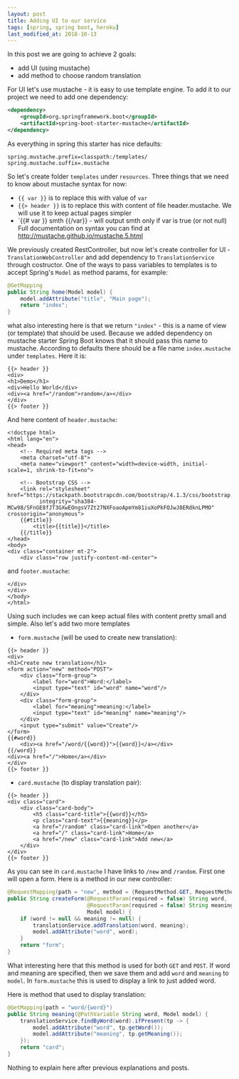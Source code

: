 ```yaml
---
layout: post
title: Adding UI to our service
tags: [spring, spring boot, heroku]
last_modified_at: 2018-10-13
---
```

In this post we are going to achieve 2 goals:
- add UI (using mustache)
- add method to choose random translation

For UI let's use mustache - it is easy to use template engine. To add it to our project we need to add one dependency:
```xml
<dependency>
	<groupId>org.springframework.boot</groupId>
	<artifactId>spring-boot-starter-mustache</artifactId>
</dependency>
```
As everything in spring this starter has nice defaults:
```
spring.mustache.prefix=classpath:/templates/
spring.mustache.suffix=.mustache
```

So let's create folder `templates` under `resources`. Three things that we need to know about mustache syntax for now:
- `{{ var }}` is to replace this with value of `var`
- `{{> header }}` is to replace this with content of file header.mustache. We will use it to keep actual pages simpler
- `{{# var }} smth {{/var}} - will output smth only if var is true (or not null)
Full documentation on syntax you can find at http://mustache.github.io/mustache.5.html

We previously created RestController, but now let's create controller for UI - `TranslationWebController` and add dependency to `TranslationService` through costructor.
One of the ways to pass variables to templates is to accept Spring's `Model` as method params, for example:
```java
@GetMapping
public String home(Model model) {
    model.addAttribute("title", "Main page");
    return "index";
}
```
what also interesting here is that we return `"index"` - this is a name of view (or template) that should be used. Because we added dependency on mustache starter Spring Boot knows that it should pass this name to mustache.
According to defaults there should be a file name `index.mustache` under `templates`.
Here it is:
```
{{> header }}
<div>
<h1>Demo</h1>
<div>Hello World</div>
<div><a href="/random">random</a></div>
</div>
{{> footer }}
```
And here content of `header.mustache`:
```
<!doctype html>
<html lang="en">
<head>
    <!-- Required meta tags -->
    <meta charset="utf-8">
    <meta name="viewport" content="width=device-width, initial-scale=1, shrink-to-fit=no">

    <!-- Bootstrap CSS -->
    <link rel="stylesheet" href="https://stackpath.bootstrapcdn.com/bootstrap/4.1.3/css/bootstrap.min.css"
          integrity="sha384-MCw98/SFnGE8fJT3GXwEOngsV7Zt27NXFoaoApmYm81iuXoPkFOJwJ8ERdknLPMO" crossorigin="anonymous">
    {{#title}}
        <title>{{title}}</title>
    {{/title}}
</head>
<body>
<div class="container mt-2">
    <div class="row justify-content-md-center">
```
and `footer.mustache`:
```
</div>
</div>
</body>
</html>
```

Using such includes we can keep actual files with content pretty small and simple.
Also let's add two more templates
- `form.mustache` (will be used to create new translation):
```
{{> header }}
<div>
<h1>Create new translation</h1>
<form action="new" method="POST">
    <div class="form-group">
        <label for="word">Word:</label>
        <input type="text" id="word" name="word"/>
    </div>
    <div class="form-group">
        <label for="meaning">meaning:</label>
        <input type="text" id="meaning" name="meaning"/>
    </div>
    <input type="submit" value="Create"/>
</form>
{{#word}}
    <div><a href="/word/{{word}}">{{word}}</a></div>
{{/word}}
<div><a href="/">Home</a></div>
</div>
{{> footer }}
```
- `card.mustache` (to display translation pair):
```
{{> header }}
<div class="card">
    <div class="card-body">
        <h5 class="card-title">{{word}}</h5>
        <p class="card-text">{{meaning}}</p>
        <a href="/random" class="card-link">Open another</a>
        <a href="/" class="card-link">Home</a>
        <a href="/new" class="card-link">Add new</a>
    </div>
</div>
{{> footer }}
```

As you can see in `card.mustache` I have links to `/new` and `/random`. First one will open a form. Here is a method in our new controller:
```java
@RequestMapping(path = "new", method = {RequestMethod.GET, RequestMethod.POST})
public String createForm(@RequestParam(required = false) String word,
                         @RequestParam(required = false) String meaning,
                         Model model) {
    if (word != null && meaning != null) {
        translationService.addTranslation(word, meaning);
        model.addAttribute("word", word);
    }
    return "form";
}
```
What interesting here that this method is used for both `GET` and `POST`. 
If word and meaning are specified, then we save them and add `word` and `meaning` to `model`. 
In `form.mustache` this is used to display a link to just added word.

Here is method that used to display translation:
```java
@GetMapping(path = "word/{word}")
public String meaning(@PathVariable String word, Model model) {
    translationService.findByWord(word).ifPresent(tp -> {
        model.addAttribute("word", tp.getWord());
        model.addAttribute("meaning", tp.getMeaning());
    });
    return "card";
}
```
Nothing to explain here after previous explanations and posts.

